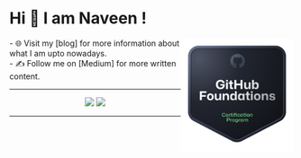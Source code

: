 
# Hi 👋 I am Naveen !

<img src="github-foundations.png" width="200" align="right">
- 🌐 Visit my [blog] for more information about what I am upto nowadays.
<br>
- ✍️ Follow me on [Medium] for more written content.
 
---

<p align="center">
  <img src="https://github-readme-stats.vercel.app/api?username=sisyphusisstillcarrying&show_icons=true&theme=bear" width="350" >
  <img src="https://github-readme-streak-stats.herokuapp.com?user=sisyphusisstillcarrying&theme=dark&hide_border=true" width="350">
</p>

---
<!---
sisyphusisstillcarrying/sisyphusisstillcarrying is a ✨ special ✨ repository because its `README.md` (this file) appears on your GitHub profile.
You can click the Preview link to take a look at your changes.
--->

